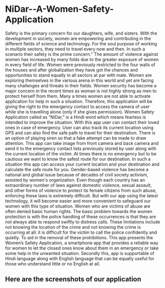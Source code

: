 # NiDar--A-Women-Safety-Application

Safety is the primary concern for our daughters, wife, and sisters. With the development in society, women are empowering and contributing in the different fields of science and technology. For the soul purpose of working in multiple sectors, they need to travel every now and then. In such a scenario their safety is the prime concern.” The amount of violence against women has increased by many folds due to the greater exposure of women in every field of life. Women were previously restricted to the four walls of the houses and after globalization they have got the chances and opportunities to stand equally in all sectors at par with male. Women are exploring themselves in the various arena in this world and yet are facing many challenges and threats in their fields. Women security has become a major concern in the recent times as woman is not highly strong as men to protect herself from them. Many a times women are not able to activate application for help in such a situation. Therefore, this application will be giving the right to the emergency contact to access the camera of user while she is travelling alone (only if she gives permission). Women Safety Application called as “NiDar,” is a Hindi word which means fearless is intended to improve the situation. With this app user can contact their loved ones in case of emergency. User can also track its current location using GPS and can also find the safe path to travel for their destination. There is an option of playing siren so that a fake attempt can be made to draw attention. This app can take image from front camera and back camera and send it to the emergency contact lists previously stored by user along with the current location of the victim. At times there is no emergency but to be cautious we want to know the safest route for our destination. In such a situation this app can access your current location and your destination and calculate the safe route for you. Gender-based violence has become a national and global issue because of decades of civil society activism, assisted by women's organization. Even though each country has an extraordinary number of laws against domestic violence, sexual assault, and other forms of violence to protect its female citizens from such abuse, enforcing these laws is extremely difficult. But with our app using the latest technology, it will become easier and more convenient to safeguard our women with this type of situation. Women who are victims of abuse are often denied basic human rights. The basic problem towards the women protection is with the police handling of these occurrences is that they are not always able to respond swiftly to distress calls. These limitations include not knowing the location of the crime and not knowing the crime is occurring at all: it is difficult for the victim to call the police confidently and quietly. To aid in the removal of these prohibitions. This app presents the Women’s Safety Application, a smartphone app that provides a reliable way for women to let the closed ones know about them in an emergency or take some help in the unwanted situation. Secondly this, app is supportable of Hindi language along with English language that can be equally useful for those who understand little or no English at all. 

## Here are the screenshots of our application

